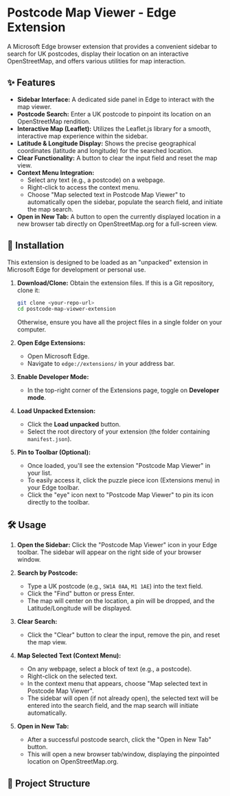 # Postcode Map Viewer - Edge Extension

A Microsoft Edge browser extension that provides a convenient sidebar to search for UK postcodes, display their location on an interactive OpenStreetMap, and offers various utilities for map interaction.

## ✨ Features

* **Sidebar Interface:** A dedicated side panel in Edge to interact with the map viewer.
* **Postcode Search:** Enter a UK postcode to pinpoint its location on an OpenStreetMap rendition.
* **Interactive Map (Leaflet):** Utilizes the Leaflet.js library for a smooth, interactive map experience within the sidebar.
* **Latitude & Longitude Display:** Shows the precise geographical coordinates (latitude and longitude) for the searched location.
* **Clear Functionality:** A button to clear the input field and reset the map view.
* **Context Menu Integration:**
    * Select any text (e.g., a postcode) on a webpage.
    * Right-click to access the context menu.
    * Choose "Map selected text in Postcode Map Viewer" to automatically open the sidebar, populate the search field, and initiate the map search.
* **Open in New Tab:** A button to open the currently displayed location in a new browser tab directly on OpenStreetMap.org for a full-screen view.

## 🚀 Installation

This extension is designed to be loaded as an "unpacked" extension in Microsoft Edge for development or personal use.

1.  **Download/Clone:** Obtain the extension files. If this is a Git repository, clone it:
    ```bash
    git clone <your-repo-url>
    cd postcode-map-viewer-extension
    ```
    Otherwise, ensure you have all the project files in a single folder on your computer.

2.  **Open Edge Extensions:**
    * Open Microsoft Edge.
    * Navigate to `edge://extensions/` in your address bar.

3.  **Enable Developer Mode:**
    * In the top-right corner of the Extensions page, toggle on **Developer mode**.

4.  **Load Unpacked Extension:**
    * Click the **Load unpacked** button.
    * Select the root directory of your extension (the folder containing `manifest.json`).

5.  **Pin to Toolbar (Optional):**
    * Once loaded, you'll see the extension "Postcode Map Viewer" in your list.
    * To easily access it, click the puzzle piece icon (Extensions menu) in your Edge toolbar.
    * Click the "eye" icon next to "Postcode Map Viewer" to pin its icon directly to the toolbar.

## 🛠️ Usage

1.  **Open the Sidebar:** Click the "Postcode Map Viewer" icon in your Edge toolbar. The sidebar will appear on the right side of your browser window.

2.  **Search by Postcode:**
    * Type a UK postcode (e.g., `SW1A 0AA`, `M1 1AE`) into the text field.
    * Click the "Find" button or press Enter.
    * The map will center on the location, a pin will be dropped, and the Latitude/Longitude will be displayed.

3.  **Clear Search:**
    * Click the "Clear" button to clear the input, remove the pin, and reset the map view.

4.  **Map Selected Text (Context Menu):**
    * On any webpage, select a block of text (e.g., a postcode).
    * Right-click on the selected text.
    * In the context menu that appears, choose "Map selected text in Postcode Map Viewer".
    * The sidebar will open (if not already open), the selected text will be entered into the search field, and the map search will initiate automatically.

5.  **Open in New Tab:**
    * After a successful postcode search, click the "Open in New Tab" button.
    * This will open a new browser tab/window, displaying the pinpointed location on OpenStreetMap.org.

## 📁 Project Structure

